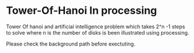 # Tower-Of-Hanoi In processing
Tower Of hanoi and artificial intelligence problem which takes 2^n -1 steps to solve where n is the number of disks is been illustrated using processing.

Please check the background path before exectuting.